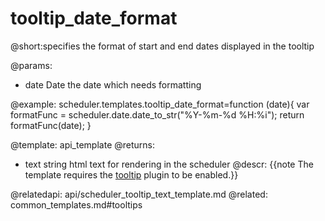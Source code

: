 tooltip_date_format
=============
@short:specifies the format of start and end dates displayed in the tooltip

@params:
- date	Date	the date which needs formatting

@example:
scheduler.templates.tooltip_date_format=function (date){
	var formatFunc = scheduler.date.date_to_str("%Y-%m-%d %H:%i");
    return formatFunc(date);
}


@template:	api_template
@returns:
- text    string     html text for rendering in the scheduler
@descr:
{{note The template requires the [tooltip](extensions_list.md#tooltip) plugin to be enabled.}}

@relatedapi:
	api/scheduler_tooltip_text_template.md
@related:
	common_templates.md#tooltips